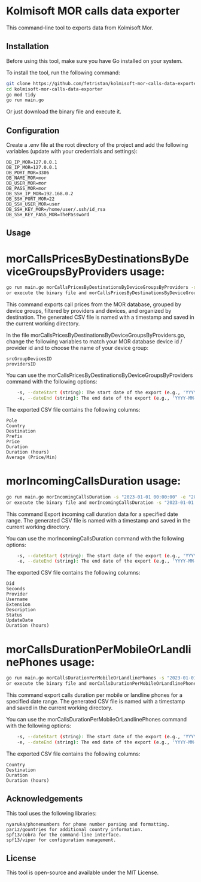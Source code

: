 # Kolmisoft MOR calls data exporter

This command-line tool to exports data from Kolmisoft Mor.

## Installation

Before using this tool, make sure you have Go installed on your system.

To install the tool, run the following command:

```bash
git clone https://github.com/fetristan/kolmisoft-mor-calls-data-exporter.git
cd kolmisoft-mor-calls-data-exporter
go mod tidy
go run main.go
```

Or just download the binary file and execute it.

## Configuration
Create a .env file at the root directory of the project and add the following variables (update with your credentials and settings):

    DB_IP_MOR=127.0.0.1
    DB_IP_MOR=127.0.0.1
    DB_PORT_MOR=3306
    DB_NAME_MOR=mor
    DB_USER_MOR=mor
    DB_PASS_MOR=mor
    DB_SSH_IP_MOR=192.168.0.2
    DB_SSH_PORT_MOR=22
    DB_SSH_USER_MOR=user
    DB_SSH_KEY_MOR=/home/user/.ssh/id_rsa
    DB_SSH_KEY_PASS_MOR=ThePassword

## Usage

# morCallsPricesByDestinationsByDeviceGroupsByProviders usage:

```bash
go run main.go morCallsPricesByDestinationsByDeviceGroupsByProviders -s "2023-01-01 00:00:00" -e "2023-01-31 23:59:59"
or execute the binary file and morCallsPricesByDestinationsByDeviceGroupsByProviders -s "2023-01-01 00:00:00" -e "2023-01-31 23:59:59"
```

This command exports call prices from the MOR database, grouped by device groups, filtered by providers and devices, and organized by destination. The generated CSV file is named with a timestamp and saved in the current working directory.

In the file morCallsPricesByDestinationsByDeviceGroupsByProviders.go, change the following variables to match your MOR database device id / provider id and to choose the name of your device group:

    srcGroupDevicesID
    providersID

You can use the morCallsPricesByDestinationsByDeviceGroupsByProviders command with the following options:
```bash
    -s, --dateStart (string): The start date of the export (e.g., 'YYYY-MM-DD HH:mm:SS').
    -e, --dateEnd (string): The end date of the export (e.g., 'YYYY-MM-DD HH:mm:SS').
```

The exported CSV file contains the following columns:

    Pole
    Country
    Destination
    Prefix
    Price
    Duration
    Duration (hours)
    Average (Price/Min)

# morIncomingCallsDuration usage:

```bash
go run main.go morIncomingCallsDuration -s "2023-01-01 00:00:00" -e "2023-01-31 23:59:59"
or execute the binary file and morIncomingCallsDuration -s "2023-01-01 00:00:00" -e "2023-01-31 23:59:59"
```

This command Export incoming call duration data for a specified date range. The generated CSV file is named with a timestamp and saved in the current working directory.

You can use the morIncomingCallsDuration command with the following options:
```bash
    -s, --dateStart (string): The start date of the export (e.g., 'YYYY-MM-DD HH:mm:SS').
    -e, --dateEnd (string): The end date of the export (e.g., 'YYYY-MM-DD HH:mm:SS').
```

The exported CSV file contains the following columns:

    Did
    Seconds
    Provider
    Username
    Extension
    Description
    Status
    UpdateDate
    Duration (hours)

# morCallsDurationPerMobileOrLandlinePhones usage:

```bash
go run main.go morCallsDurationPerMobileOrLandlinePhones -s "2023-01-01 00:00:00" -e "2023-01-31 23:59:59"
or execute the binary file and morCallsDurationPerMobileOrLandlinePhones -s "2023-01-01 00:00:00" -e "2023-01-31 23:59:59"
```

This command export calls duration per mobile or landline phones for a specified date range. The generated CSV file is named with a timestamp and saved in the current working directory.

You can use the morCallsDurationPerMobileOrLandlinePhones command with the following options:
```bash
    -s, --dateStart (string): The start date of the export (e.g., 'YYYY-MM-DD HH:mm:SS').
    -e, --dateEnd (string): The end date of the export (e.g., 'YYYY-MM-DD HH:mm:SS').
```

The exported CSV file contains the following columns:

    Country
    Destination
    Duration
    Duration (hours)

## Acknowledgements

This tool uses the following libraries:

    nyaruka/phonenumbers for phone number parsing and formatting.
    pariz/gountries for additional country information.
    spf13/cobra for the command-line interface.
    spf13/viper for configuration management.

## License

This tool is open-source and available under the MIT License.
